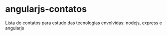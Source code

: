 # angularjs-contatos
Lista de contatos para estudo das tecnologias envolvidas: nodejs, express e angularjs 
